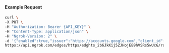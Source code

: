 <!-- Code generated for API Clients. DO NOT EDIT. -->

#### Example Request

```bash
curl \
-X PUT \
-H "Authorization: Bearer {API_KEY}" \
-H "Content-Type: application/json" \
-H "Ngrok-Version: 2" \
-d '{"enabled":true,"issuer":"https://accounts.google.com","client_id":"some-client-id","client_secret":"some-client-secret","scopes":["profile"]}' \
https://api.ngrok.com/edges/https/edghts_2b6JkKij5ZJHojEB9hVSRs5wUcG/routes/edghtsrt_2b6JkLJ7pb3QwIsP6RxPW1hMZgY/oidc
```
